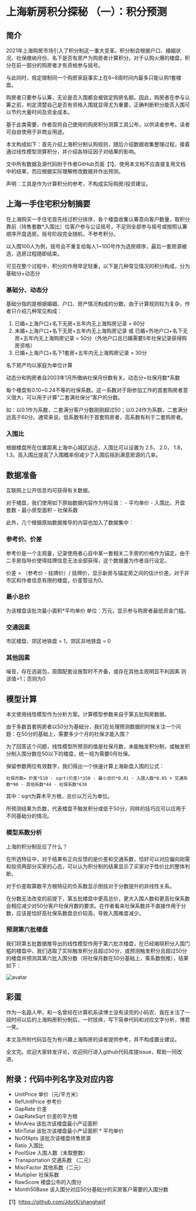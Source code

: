 # 上海新房积分探秘 （一）：积分预测

## 简介

2021年上海购房市场引入了积分制这一重大变革。积分制会根据户口、婚姻状况、社保缴纳月份、名下是否有房产为购房者计算积分。对于认购火爆的楼盘，积分在前一部分的购房者才有资格参与摇号。

与此同时，规定限制同一个购房家庭事实上在6~8周时间内最多只能认购1套楼盘。

购房者只要参与认筹，无论是否入围都会被锁定购房名额。因此，购房者在参与认筹之前，判定清楚自己是否有资格入围就显得尤为重要，正确判断积分能否入围可以节约大量时间及资金成本。

基于此类需要，作者现将自己使用的购房积分测算工具公布，以供读者参考。读者可自由使用于非商业用途。

本文构成如下：首先介绍上海积分制认购规则，随后介绍数据收集整理过程，接着通过线性模型测算积分，并介绍各特征因子对结果的影响。

文中所有数据及源代码附于作者GitHub页面【1】。使用本文档不应直接复用文档中的结果，而应根据实际理解修改数据并作出预测。

声明：工具是作为计算积分的参考，不构成实际购房/投资建议。

## 上海一手住宅积分制摘要

在上海购买一手住宅首先经过积分排序，各个楼盘收集认筹意向客户数量，取积分靠前（待售套数*入围比）位客户参与公证摇号，不足则全部参与摇号或按照认筹顺序开盘选房。摇号阶段完全随机，不参考积分。

以入围100人为例，摇号会不重复给每人1~100号作为选房顺序，最后一套房源被选，选房过程随即结束。

可见在整个过程中，积分的作用举足轻重，以下是几种常见情况的积分构成，分为基础分+动态分

### 基础分、动态分

基础分指的是根据婚姻、户口、房产情况构成的分数。由于计算规则较为复杂，作者只介绍几种常见构成：
1. 已婚+上海户口+名下无房+五年内无上海购房记录 = 60分
2. 未婚+上海户口+名下无房+五年内无上海购房记录 或 已婚+外地户口+名下无房+五年内无上海购房记录 = 50分（外地户口且已婚需要5年社保记录获得购房资格）
3. 已婚+上海户口+名下1套房+五年内无上海购房记录 = 30分

名下房产均以家庭为单位计算

动态分和购房者自2003年1月所缴纳社保月份数有关。动态分=社保月数*系数

每个楼盘有0.10~0.24不等的社保系数。这一系数对于刚参加工作的首套购房者意义很大，可以用于计算“二套满社保分”客户的分数。

如：以0.1作为系数，二套满分客户分数刚刚超过50；以0.24作为系数，二套满分远高于60分。通常来说，低系数有利于首套购房者，高系数有利于二套购房者。

### 入围比

根据楼盘所在位置距离上海中心城区远近，入围比可以设置为 2.5， 2.0， 1.8， 1.3。高入围比提高了入围概率但减少了入围后摇到满意房源的几率。

## 数据准备

互联网上公开信息均可获得有关数据。

对于楼盘，我们使用如下原始数据内容作为特征值：
    - 平均单价
    - 入围比、开盘套数
    - 最小房型面积
    - 社保系数

此外，几个根据原始数据推导的内容也加入了数据集中：

### 参考价、价差

参考价是一个主观量，记录使用者心目中某一套相关二手房的价格作为锚定。由于二手房指导价使得挂牌信息无法全部获得，这个数据量为作者自行设定。

价差 = （参考价 - 挂牌价）/ 挂牌价，显示新房与锚定房之间的估计价差。对于非市区和作者信息有限的楼盘，价差暂设为0。

### 最小总价

为该楼盘该批次最小面积*平均单价 单位：万元，显示参与购房者最低资金门槛。

### 交通因素

市区楼盘、郊区地铁盘 = 1，郊区非地铁盘 = 0

### 其他因素

噪音，存在选装包，周围配套设施暂时不齐备，或存在其他主观明显不利因素 则该值=1；否则为0

## 模型计算

本文使用线性模型作为分析方案。计算模型参数来自于第五批购房数据。

由于多数首套购房者以50分为基础分，我们在处理预测数据的时候关注一个问题：在50分的基础上，需要多少个月的社保才能入围？

为了回答这个问题，线性模型所预测的值是社保月数，未能触发积分制，或触发积分制入围分数在50以下的楼盘，统一视为需要0月社保。

保留参数两位有效数字，我们得出一个快速计算上海新盘入围的公式：

``` 社保月数= 价差*510 - sqrt(价差)*150 - 最小总价*0.01 - 入围人数*0.05 + 交通系数*90 - 其他系数*44 - 社保系数*630 ```

其中：sqrt为算术平方根，总价以万元为单位。

所预测结果为负数，代表楼盘不触发积分或低于50分，同样的技巧应可以应用于不同基础分的情况。

### 模型系数分析

上海的积分制反应了什么？

在所选特征中，对于结果有正向反馈的是价差和交通系数，恰好可以对应偏向刚需和投资两部分买家的心态，可以认为积分制的结果显示了买家对于性价比的整体判断。

对于价差取算数平方根特征的负系数显示倒挂对于分数提升的非线性关系。

在分数无法改变的前提下，第五批楼盘中更高总价，更大入围人数和更高社保系数会相应减少对50分客户社保月数的要求。在作者看来社保系数并不直接作用于分数，应该是恰好高社保系数盘总价较高，导致入围难度减少。

### 预测第六批楼盘

我们将第五批数据推导出的线性模型作用于第六批次楼盘，在已经揭晓积分入围门槛的楼盘中，我们选取了实际触发积分且超过50分，或预测触发积分且超过50分的楼盘并预测其第六批入围分数（将社保月数在50分基础上，乘系数倒推），结果如下：

![avatar](results6.png)

## 彩蛋

作为一名路人甲，和一名曾经在计算机系读博士没有读完的小码农，我在关注了一段时间以后的上海购房积分制后，一时技痒，写下简单代码和对应文字分析，博君一笑。

本文及所附代码旨在为有兴趣上海购房的读者提供参考，并不构成置业建议。

全文完。欢迎大家转发评论，欢迎同行进入github代码库提issue，帮助一同改进。

## 附录：代码中列名字及对应内容

- UnitPrice 单价（元/平方米）
- RefUnitPrice 参考价
- GapRate 价差
- GapRateSqrt 价差的平方根
- MinArea 该批次该楼盘最小产证面积
- MinTotal 该批次该楼盘最小产证面积 * 平均单价
- NoOfApts 该批次该楼盘待售房源
- Ratio 入围比
- PoolSize 入围人数（未取整数）
- Transportation 交通系数 （二元）
- MiscFactor 其他系数（二元）
- Multiplier 社保系数
- RawScore 楼盘公布的入围分
- Month50Base 该入围分对应50分基础分的买房客户需要的入围分数

【1】https://github.com/JdotX/shanghaijf
